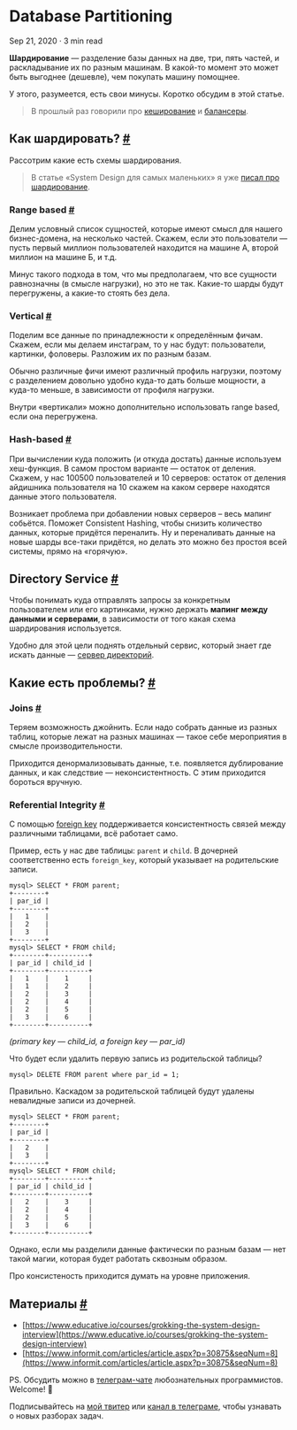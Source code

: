 Database Partitioning
=====================

Sep 21, 2020 · 3 min read

**Шардирование** — разделение базы данных на две, три, пять частей, и раскладывание их по разным машинам. В какой-то момент это может быть выгоднее (дешевле), чем покупать машину помощнее.

У этого, разумеется, есть свои минусы. Коротко обсудим в этой статье.

> В прошлый раз говорили про [кеширование](/posts/cache.md) и [балансеры](/posts/load-balancers.md).

Как шардировать? [#](#как-шардировать)
--------------------------------------

Рассотрим какие есть схемы шардирования.

> В статье «System Design для самых маленьких» я уже [писал про шардирование](/posts/what-is-system-design.md#%D1%88%D0%B0%D1%80%D0%B4%D0%B8%D1%80%D0%BE%D0%B2%D0%B0%D0%BD%D0%B8%D0%B5).

### Range based [#](#range-based)

Делим условный список сущностей, которые имеют смысл для нашего бизнес-домена, на несколько частей. Скажем, если это пользователи — пусть первый миллион пользователей находится на машине А, второй миллион на машине Б, и т.д.

Минус такого подхода в том, что мы предполагаем, что все сущности равнозначны (в смысле нагрузки), но это не так. Какие-то шарды будут перегружены, а какие-то стоять без дела.

### Vertical [#](#vertical)

Поделим все данные по принадлежности к определённым фичам. Скажем, если мы делаем инстаграм, то у нас будут: пользователи, картинки, фоловеры. Разложим их по разным базам.

Обычно различные фичи имеют различный профиль нагрузки, поэтому с разделением довольно удобно куда-то дать больше мощности, а куда-то меньше, в зависимости от профиля нагрузки.

Внутри «вертикали» можно дополнительно использовать range based, если она перегружена.

### Hash-based [#](#hash-based)

При вычислении куда положить (и откуда достать) данные используем хеш-функция. В самом простом варианте — остаток от деления. Скажем, у нас 100500 пользователей и 10 серверов: остаток от деления айдишника пользователя на 10 скажем на каком сервере находятся данные этого пользователя.

Возникает проблема при добавлении новых серверов – весь мапинг собьётся. Поможет Consistent Hashing, чтобы снизить количество данных, которые придётся переналить. Ну и переналивать данные на новые шарды все-таки придётся, но делать это можно без простоя всей системы, прямо на «горячую».

Directory Service [#](#directory-service)
-----------------------------------------

Чтобы понимать куда отправлять запросы за конкретным пользователем или его картинками, нужно держать **мапинг между данными и серверами**, в зависимости от того какая схема шардирования используется.

Удобно для этой цели поднять отдельный сервис, который знает где искать данные — [сервер директорий](https://en.wikipedia.org/wiki/Directory_service).

Какие есть проблемы? [#](#какие-есть-проблемы)
----------------------------------------------

### Joins [#](#joins)

Теряем возможность джойнить. Если надо собрать данные из разных таблиц, которые лежат на разных машинах — такое себе мероприятия в смысле производительности.

Приходится денормализовывать данные, т.е. появляется дублирование данных, и как следствие — неконсистентность. С этим приходится бороться вручную.

### Referential Integrity [#](#referential-integrity)

С помощью [foreign key](https://en.wikipedia.org/wiki/Foreign_key) поддерживается консистентность связей между различными таблицами, всё работает само.

Пример, есть у нас две таблицы: `parent` и `child`. В дочерней соответственно есть `foreign_key`, который указывает на родительские записи.

    mysql> SELECT * FROM parent;
    +--------+
    | par_id |
    +--------+
    |   1    |
    |   2    |
    |   3    |
    +--------+
    mysql> SELECT * FROM child;
    +--------+----------+
    | par_id | child_id |
    +--------+----------+
    |   1    |    1     |
    |   1    |    2     |
    |   2    |    3     |
    |   2    |    4     |
    |   2    |    5     |
    |   3    |    6     |
    +--------+----------+
    

_(primary key — child\_id, а foreign key — par\_id)_

Что будет если удалить первую запись из родительской таблицы?

    mysql> DELETE FROM parent where par_id = 1;
    

Правильно. Каскадом за родительской таблицей будут удалены невалидные записи из дочерней.

    mysql> SELECT * FROM parent;
    +--------+
    | par_id |
    +--------+
    |   2    |
    |   3    |
    +--------+
    mysql> SELECT * FROM child;
    +--------+----------+
    | par_id | child_id |
    +--------+----------+
    |   2    |    3     |
    |   2    |    4     |
    |   2    |    5     |
    |   3    |    6     |
    +--------+----------+
    

Однако, если мы разделили данные фактически по разным базам — нет такой магии, которая будет работать сквозным образом.

Про консистеность приходится думать на уровне приложения.

Материалы [#](#материалы)
-------------------------

*   [https://www.educative.io/courses/grokking-the-system-design-interview](https://www.educative.io/courses/grokking-the-system-design-interview)
*   [https://www.informit.com/articles/article.aspx?p=30875&seqNum=8](https://www.informit.com/articles/article.aspx?p=30875&seqNum=8)

PS. Обсудить можно в [телеграм-чате](https://t.me/ctci_chat_ru) любознательных программистов. Welcome! 🤗

Подписывайтесь на [мой твитер](https://twitter.com/vitkarpov) или [канал в телеграме](https://t.me/coding_interviews), чтобы узнавать о новых разборах задач.